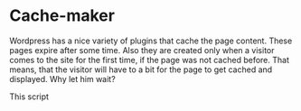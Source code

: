 Cache-maker
===========

Wordpress has a nice variety of plugins that cache the page content. These pages expire after some time. Also they are created only when a visitor comes to the site for the first time, if the page was not cached before.
That means, that the visitor will have to a bit for the page to get cached and displayed. Why let him wait?

This script
